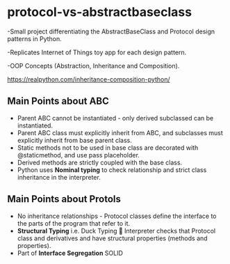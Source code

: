 # protocol-vs-abstractbaseclass
-Small project differentiating the AbstractBaseClass and Protocol design patterns in Python. 

-Replicates Internet of Things toy app for each design pattern.

-OOP Concepts (Abstraction, Inheritance and Composition).

https://realpython.com/inheritance-composition-python/

**Main Points about ABC**
---
- Parent ABC cannot be instantiated - only derived subclassed can be instantiated.
- Parent ABC class must explicitly inherit from ABC, and subclasses must explicitly inherit from base parent class.
- Static methods not to be used in base class are decorated with @staticmethod, and use pass placeholder.
- Derived methods are strictly coupled with the base class.
- Python uses **Nominal typing** to check relationship and strict class inheritance in the interpreter.

**Main Points about Protols**
---
- No inheritance relationships - Protocol classes define the interface to the parts of the program that refer to it.
- **Structural Typing** i.e. Duck Typing 🦆 Interpreter checks that Protocol class and derivatives and have structural properties (methods and properties).
- Part of **Interface Segregation** SOLID
  
